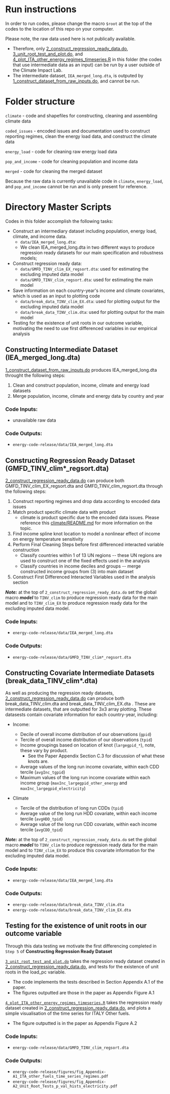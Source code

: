 # Run instructions

In order to run codes, please change the macro `$root` at the top of the codes to the location of this repo on your computer. 

Please note, the raw data used here is not publically available. 
* Therefore, only [2_construct_regression_ready_data.do](https://gitlab.com/ClimateImpactLab/Impacts/energy-code-release/blob/master/0_make_dataset/2_construct_regression_ready_data.do), 
[3_unit_root_test_and_plot.do](https://gitlab.com/ClimateImpactLab/Impacts/energy-code-release/blob/master/0_make_dataset/3_unit_root_test_and_plot.do), and
[4_plot_ITA_other_energy_regimes_timeseries.R](https://gitlab.com/ClimateImpactLab/Impacts/energy-code-release/blob/master/0_make_dataset/4_plot_ITA_other_energy_regimes_timeseries.R)
in this folder (the codes that use intermediate data as an input) can be run by a user outside of the Climate Impact Lab. 
* The intermediate dataset, `IEA_merged_long.dta`, is outputed by  [1_construct_dataset_from_raw_inputs.do](https://gitlab.com/ClimateImpactLab/Impacts/energy-code-release/blob/master/0_make_dataset/1_construct_dataset_from_raw_inputs.do), and cannot be run.

# Folder structure

`climate` - code and shapefiles for constructing, cleaning and assembling climate data 

`coded_issues` - encoded issues and documentation used to construct reporting regimes, clean the energy load data, and construct the climate data

`energy_load` - code for cleaning raw energy load data

`pop_and_income` - code for cleaning population and income data

`merged` - code for cleaning the merged dataset

Because the raw data is currently unavailable code in `climate`, `energy_load`, and `pop_and_income` cannot be run and is only present for reference.

# Directory Master Scripts

Codes in this folder accomplish the following tasks:
* Construct an intermediary dataset including population, energy load, climate, and income data. 
    * `data/IEA_merged_long.dta`: 
    *  We clean IEA_merged_long.dta in two different ways to produce regression ready datasets for our main specification and robustness models;
* Construct regression ready data:
    * `data/GMFD_TINV_clim_EX_regsort.dta`: used for estimating the excluding imputed data model
    * `data/GMFD_TINV_clim_regsort.dta`: used for estimating the main model
* Save information on each country-year's income and climate covariates, which is used as an input to plotting code
    * `data/break_data_TINV_clim_EX.dta`: used for plotting output for the excluding imputed data model
    * `data/break_data_TINV_clim.dta`: used for plotting output for the main model
* Testing for the existence of unit roots in our outcome variable, motivating the need to use first differenced variables in our empirical analysis

## Constructing Intermediate Dataset (IEA_merged_long.dta)

[1_construct_dataset_from_raw_inputs.do](https://gitlab.com/ClimateImpactLab/Impacts/energy-code-release/blob/master/0_make_dataset/1_construct_dataset_from_raw_inputs.do) produces IEA_merged_long.dta throught the following steps:
1. Clean and construct population, income, climate and energy load datasets
2. Merge population, income, climate and energy data by country and year

### Code Inputs:
* unavailable raw data

### Code Outputs:
* `energy-code-release/data/IEA_merged_long.dta`

## Constructing Regression Ready Dataset (GMFD_TINV_clim*_regsort.dta)

[2_construct_regression_ready_data.do](https://gitlab.com/ClimateImpactLab/Impacts/energy-code-release/blob/master/0_make_dataset/2_construct_regression_ready_data.do) can produce both GMFD_TINV_clim_EX_regsort.dta and GMFD_TINV_clim_regsort.dta through the following steps:
1. Construct reporting regimes and drop data according to encoded data issues
2. Match product specific climate data with product
    * climate is product specific due to the encoded data issues. Please reference this [climate/README.md](https://gitlab.com/ClimateImpactLab/Impacts/energy-code-release/blob/master/0_make_dataset/climate/README.md) for more information on the topic.
3. Find income spline knot location to model a nonlinear effect of income on energy temperature sensitivity
4. Perform Final Cleaning Steps before first differenced interacted variable construction
	* Classify countries within 1 of 13 UN regions -- these UN regions are used to construct one of the fixed effects used in the analysis
	* Classify countries in income deciles and groups -- merge constructed income groups from (3) into main dataset
5. Construct First Differenced Interacted Variables used in the analysis section

***Note:*** at the top of `2_construct_regression_ready_data.do` set the global macro ***model*** to `TINV_clim` to produce regression ready data for the main model and to `TINV_clim_EX` to produce regression ready data for the excluding imputed data model.

### Code Inputs:
* `energy-code-release/data/IEA_merged_long.dta`

### Code Outputs:
* `energy-code-release/data/GMFD_TINV_clim*_regsort.dta`

## Constructing Covariate Intermediate Datasets (break_data_TINV_clim*.dta)

As well as producing the regression ready datasets, [2_construct_regression_ready_data.do](https://gitlab.com/ClimateImpactLab/Impacts/energy-code-release/blob/master/0_make_dataset/2_construct_regression_ready_data.do) 
can produce both break_data_TINV_clim.dta and break_data_TINV_clim_EX.dta . These are intermediate 
datasets, that are outputted for 3x3 array plotting. These datasests contain covariate information for each 
country-year, including:
* Income: 
    * Decile of overall income distribution of our observations (`gpid`)
    * Tercile of overall income distribution of our observations (`tpid`)
    * Income groupings based on location of knot (`largegpid_*`), note, these vary by product. 
        * See the Paper Appendix Section C.3 for discussion of what these knots are.  
    * Average values of the long run income covariate, within each CDD tercile (`avgInc_tgpid`)
    * Maximum values of the long run income covariate within each income group (`maxInc_largegpid_other_energy` and `maxInc_largegpid_electricity`)

* Climate
    * Tercile of the distribution of long run CDDs (`tpid`)
    * Average value of the long run HDD covariate, within each income tercile (`avgHDD_tpid`)
    * Average value of the long run CDD covariate, within each income tercile (`avgCDD_tpid`)

***Note:*** at the top of `2_construct_regression_ready_data.do` set the global macro ***model*** to `TINV_clim` to produce regression ready data for the main model and to `TINV_clim_EX` to produce this covariate information for the excluding imputed data model.

### Code Inputs:
* `energy-code-release/data/IEA_merged_long.dta`

### Code Outputs:
* `energy-code-release/data/break_data_TINV_clim.dta`
* `energy-code-release/data/break_data_TINV_clim_EX.dta`

## Testing for the existence of unit roots in our outcome variable
Through this data testing we motivate the first differencing completed in `Step 5` of **Constructing Regression Ready Dataset**

[`3_unit_root_test_and_plot.do`](https://gitlab.com/ClimateImpactLab/Impacts/energy-code-release/blob/master/0_make_dataset/3_unit_root_test_and_plot.do) takes the regression ready dataset created in [2_construct_regression_ready_data.do](https://gitlab.com/ClimateImpactLab/Impacts/energy-code-release/blob/master/0_make_dataset/2_construct_regression_ready_data.do), and tests for the existence of unit roots in the load_pc variable.
* The code implements the tests described in Section Appendix A.1 of the paper. 
* The figures outputted are those in the paper as Appendix Figure A.1 

[`4_plot_ITA_other_energy_regimes_timeseries.R`](https://gitlab.com/ClimateImpactLab/Impacts/energy-code-release/blob/master/0_make_dataset/4_plot_ITA_other_energy_regimes_timeseries.R) takes the regression ready dataset created in [2_construct_regression_ready_data.do](https://gitlab.com/ClimateImpactLab/Impacts/energy-code-release/blob/master/0_make_dataset/2_construct_regression_ready_data.do), and plots a simple visualisation of the time series for ITALY Other fuels.
* The figure outputted is in the paper as Appendix Figure A.2 


### Code Inputs:
* `energy-code-release/data/GMFD_TINV_clim_regsort.dta`

### Code Outputs:
* `energy-code-release/figures/fig_Appendix-A1_ITA_other_fuels_time_series_regimes.pdf`
* `energy-code-release/figures/fig_Appendix-A2_Unit_Root_Tests_p_val_hists_electricity.pdf`
